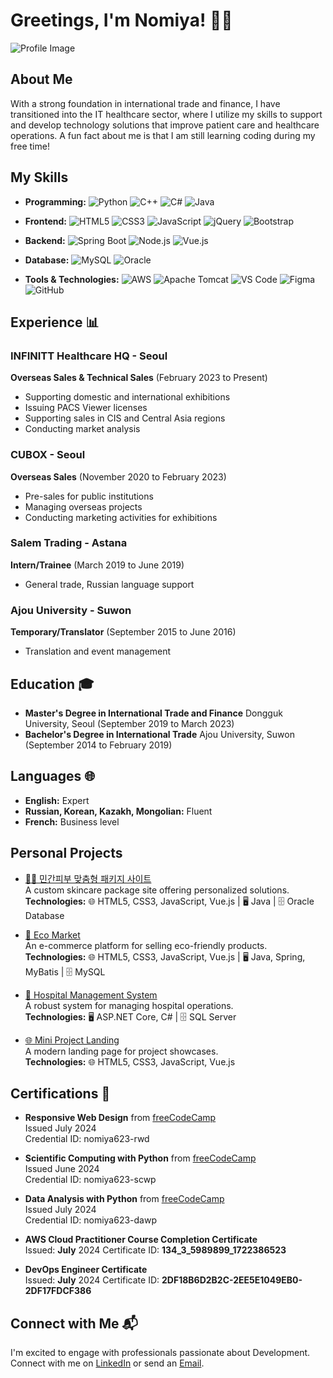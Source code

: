 # Greetings, I'm Nomiya! 👨‍💻

![Profile Image](https://drive.google.com/uc?id=1XGT_ANa3MnyvZ4yp_P2TpIur4OsDBvPC)

## About Me

With a strong foundation in international trade and finance, I have transitioned into the IT healthcare sector, where I utilize my skills to support and develop technology solutions that improve patient care and healthcare operations. A fun fact about me is that I am still learning coding during my free time!

## My Skills

- **Programming:**
  ![Python](https://img.shields.io/badge/Python-3776AB?logo=python&logoColor=white)
  ![C++](https://img.shields.io/badge/C++-00599C?logo=c%2B%2B&logoColor=white)
  ![C#](https://img.shields.io/badge/C%23-239120?logo=c-sharp&logoColor=white)
  ![Java](https://img.shields.io/badge/Java-007396?logo=java&logoColor=white)

- **Frontend:**
  ![HTML5](https://img.shields.io/badge/HTML5-E34F26?logo=html5&logoColor=white)
  ![CSS3](https://img.shields.io/badge/CSS3-1572B6?logo=css3&logoColor=white)
  ![JavaScript](https://img.shields.io/badge/JavaScript-F7DF1E?logo=javascript&logoColor=black)
  ![jQuery](https://img.shields.io/badge/jQuery-0769AD?logo=jquery&logoColor=white)
  ![Bootstrap](https://img.shields.io/badge/Bootstrap-563D7C?logo=bootstrap&logoColor=white)

- **Backend:**
  ![Spring Boot](https://img.shields.io/badge/Spring%20Boot-6DB33F?logo=spring-boot&logoColor=white)
  ![Node.js](https://img.shields.io/badge/Node.js-339933?logo=node.js&logoColor=white)
  ![Vue.js](https://img.shields.io/badge/Vue.js-4FC08D?logo=vue.js&logoColor=white)

- **Database:**
  ![MySQL](https://img.shields.io/badge/MySQL-4479A1?logo=mysql&logoColor=white)
  ![Oracle](https://img.shields.io/badge/Oracle-F80000?logo=oracle&logoColor=white)

- **Tools & Technologies:**
  ![AWS](https://img.shields.io/badge/AWS-232F3E?logo=amazon-aws&logoColor=white)
  ![Apache Tomcat](https://img.shields.io/badge/Apache%20Tomcat-F8DC75?logo=apache-tomcat&logoColor=black)
  ![VS Code](https://img.shields.io/badge/VS%20Code-007ACC?logo=visual-studio-code&logoColor=white)
  ![Figma](https://img.shields.io/badge/Figma-F24E1E?logo=figma&logoColor=white)
  ![GitHub](https://img.shields.io/badge/GitHub-181717?logo=github&logoColor=white)

## Experience 📊

### INFINITT Healthcare HQ - Seoul
**Overseas Sales & Technical Sales** (February 2023 to Present)
- Supporting domestic and international exhibitions
- Issuing PACS Viewer licenses
- Supporting sales in CIS and Central Asia regions
- Conducting market analysis

### CUBOX - Seoul
**Overseas Sales** (November 2020 to February 2023)
- Pre-sales for public institutions
- Managing overseas projects
- Conducting marketing activities for exhibitions

### Salem Trading - Astana
**Intern/Trainee** (March 2019 to June 2019)
- General trade, Russian language support

### Ajou University - Suwon
**Temporary/Translator** (September 2015 to June 2016)
- Translation and event management

## Education 🎓

- **Master's Degree in International Trade and Finance**
  Dongguk University, Seoul (September 2019 to March 2023)
- **Bachelor's Degree in International Trade**
  Ajou University, Suwon (September 2014 to February 2019)

## Languages 🌐

- **English:** Expert
- **Russian, Korean, Kazakh, Mongolian:** Fluent
- **French:** Business level


## Personal Projects

- [💆‍♀️ 민간피부 맞춤형 패키지 사이트](https://github.com/Nomiya623/miniProject1)  
  A custom skincare package site offering personalized solutions.  
  **Technologies:** 🌐 HTML5, CSS3, JavaScript, Vue.js | 🖥️ Java | 🗄️ Oracle Database

- [🌱 Eco Market](https://github.com/Nomiya623/teamProject1)  
  An e-commerce platform for selling eco-friendly products.  
  **Technologies:** 🌐 HTML5, CSS3, JavaScript, Vue.js | 🖥️ Java, Spring, MyBatis | 🗄️ MySQL

- [🏥 Hospital Management System](https://github.com/Nomiya623/Hospital_management_System)  
  A robust system for managing hospital operations.  
  **Technologies:** 🖥️ ASP.NET Core, C# | 🗄️ SQL Server

- [🌐 Mini Project Landing](https://github.com/Nomiya623/mini-project-landing)  
  A modern landing page for project showcases.  
  **Technologies:** 🌐 HTML5, CSS3, JavaScript, Vue.js



## Certifications 📜

- **Responsive Web Design** from [freeCodeCamp](https://www.freecodecamp.org/certification/Nomiya623/responsive-web-design)  
  Issued July 2024  
  Credential ID: nomiya623-rwd

- **Scientific Computing with Python** from [freeCodeCamp](https://www.freecodecamp.org/certification/Nomiya623/scientific-computing-with-python-v7)  
  Issued June 2024  
  Credential ID: nomiya623-scwp

- **Data Analysis with Python** from [freeCodeCamp](https://www.freecodecamp.org/certification/Nomiya623/data-analysis-with-python-v7)  
  Issued July 2024  
  Credential ID: nomiya623-dawp

- **AWS Cloud Practitioner Course Completion Certificate**  
  Issued: **July** 2024
  Certificate ID: **134_3_5989899_1722386523**  

- **DevOps Engineer Certificate**  
  Issued: **July** 2024
  Certificate ID: **2DF18B6D2B2C-2EE5E1049EB0-2DF17FDCF386**  


## Connect with Me 📬

I'm excited to engage with professionals passionate about Development. 
Connect with me on [LinkedIn](https://www.linkedin.com/in/nomiya623) or send an [Email](mailto:omerzhanaliya@gmail.com).


